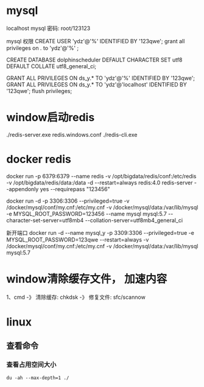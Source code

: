 
# mysql
localhost mysql
密码: root/123123

mysql 权限
CREATE USER 'ydz'@'%' IDENTIFIED BY '123qwe';
grant all privileges on *.* to 'ydz'@'%' ;


CREATE DATABASE dolphinscheduler DEFAULT CHARACTER SET utf8 DEFAULT COLLATE utf8_general_ci;

 GRANT ALL PRIVILEGES ON ds_y.* TO 'ydz'@'%' IDENTIFIED BY '123qwe';
GRANT ALL PRIVILEGES ON ds_y.* TO 'ydz'@'localhost' IDENTIFIED BY '123qwe';
flush privileges;


# window启动redis
./redis-server.exe redis.windows.conf
./redis-cli.exe

# docker redis
docker run -p 6379:6379 --name redis -v /opt/bigdata/redis/conf:/etc/redis -v /opt/bigdata/redis/data:/data -d --restart=always redis:4.0  redis-server --appendonly yes --requirepass "123456"

 docker run -d -p 3306:3306 --privileged=true -v /docker/mysql/conf/my.cnf:/etc/my.cnf -v /docker/mysql/data:/var/lib/mysql -e MYSQL_ROOT_PASSWORD=123456 --name mysql mysql:5.7 --character-set-server=utf8mb4 --collation-server=utf8mb4_general_ci

新开端口
docker run -d --name mysql_y      -p 3309:3306 --privileged=true      -e MYSQL_ROOT_PASSWORD=123qwe      --restart=always -v /docker/mysql/conf/my.cnf:/etc/my.cnf -v /docker/mysql/data:/var/lib/mysql      mysql:5.7



# window清除缓存文件， 加速内容
1、cmd -》  清除缓存: chkdsk  -》 修复文件: sfc/scannow

# linux 
## 查看命令
### 查看占用空间大小
    du -ah --max-depth=1 ./



